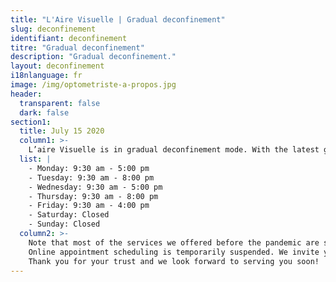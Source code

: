 ```yaml
---
title: "L'Aire Visuelle | Gradual deconfinement"
slug: deconfinement
identifiant: deconfinement
titre: "Gradual deconfinement"
description: "Gradual deconfinement."
layout: deconfinement
i18nlanguage: fr
image: /img/optometriste-a-propos.jpg
header:
  transparent: false
  dark: false
section1:
  title: July 15 2020
  column1: >-
    L’aire Visuelle is in gradual deconfinement mode. With the latest government announcements regarding the COVID situation, we are adapting our schedule to offer more availability. Here are the new hours of operation:<br/> <br/>
  list: |
    - Monday: 9:30 am - 5:00 pm
    - Tuesday: 9:30 am - 8:00 pm
    - Wednesday: 9:30 am - 5:00 pm
    - Thursday: 9:30 am - 8:00 pm
    - Friday: 9:30 am - 4:00 pm
    - Saturday: Closed
    - Sunday: Closed
  column2: >-
    Note that most of the services we offered before the pandemic are still available, but only by appointment.<br/> <br/>
    Online appointment scheduling is temporarily suspended. We invite you to call us at (450) 669-1686 to make an appointment!<br/> <br/>
    Thank you for your trust and we look forward to serving you soon!
---
```

